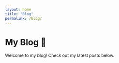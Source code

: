 ```yaml
---
layout: home
title: "Blog"
permalink: /blog/
---
```


# My Blog 📝  
Welcome to my blog! Check out my latest posts below.
